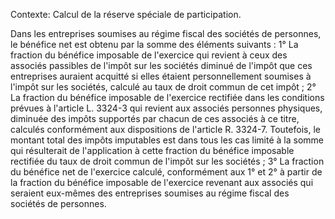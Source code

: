 Contexte: Calcul de la réserve spéciale de participation.

Dans les entreprises soumises au régime fiscal des sociétés de personnes, le bénéfice net est obtenu par la somme des éléments suivants : 1° La fraction du bénéfice imposable de l'exercice qui revient à ceux des associés passibles de l'impôt sur les sociétés diminué de l'impôt que ces entreprises auraient acquitté si elles étaient personnellement soumises à l'impôt sur les sociétés, calculé au taux de droit commun de cet impôt ; 2° La fraction du bénéfice imposable de l'exercice rectifiée dans les conditions prévues à l'article L. 3324-3 qui revient aux associés personnes physiques, diminuée des impôts supportés par chacun de ces associés à ce titre, calculés conformément aux dispositions de l'article R. 3324-7. Toutefois, le montant total des impôts imputables est dans tous les cas limité à la somme qui résulterait de l'application à cette fraction du bénéfice imposable rectifiée du taux de droit commun de l'impôt sur les sociétés ; 3° La fraction du bénéfice net de l'exercice calculé, conformément aux 1° et 2° à partir de la fraction du bénéfice imposable de l'exercice revenant aux associés qui seraient eux-mêmes des entreprises soumises au régime fiscal des sociétés de personnes.